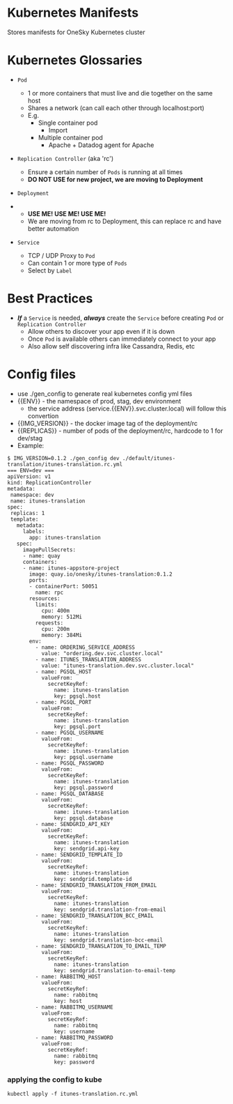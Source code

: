 # Kubernetes Manifests
Stores manifests for OneSky Kubernetes cluster

# Kubernetes Glossaries
- `Pod`
  - 1 or more containers that must live and die together on the same host
  - Shares a network (can call each other through localhost:port)
  - E.g.
    - Single container pod
      - Import
    - Multiple container pod
      - Apache + Datadog agent for Apache

- `Replication Controller` (aka 'rc')
  - Ensure a certain number of `Pods` is running at all times
  - **DO NOT USE for new project, we are moving to Deployment**

- `Deployment`
- - **USE ME! USE ME! USE ME!**
  - We are moving from rc to Deployment, this can replace rc and have better automation

- `Service`
  - TCP / UDP Proxy to `Pod`
  - Can contain 1 or more type of `Pods`
  - Select by `Label`


# Best Practices
- ***If*** a `Service` is needed, ***always*** create the `Service` before creating `Pod` or `Replication Controller`
  - Allow others to discover your app even if it is down
  - Once `Pod` is available others can immediately connect to your app
  - Also allow self discovering infra like Cassandra, Redis, etc

# Config files
- use ./gen\_config to generate real kubernetes config yml files
- {{ENV}} - the namespace of prod, stag, dev environment
  - the service address (service.{{ENV}}.svc.cluster.local) will follow this convertion 
- {{IMG_VERSION}} - the docker image tag of the deployment/rc
- {{REPLICAS}} - number of pods of the deployment/rc, hardcode to 1 for dev/stag
- Example:
 ```
$ IMG_VERSION=0.1.2 ./gen_config dev ./default/itunes-translation/itunes-translation.rc.yml
=== ENV=dev ===
apiVersion: v1
kind: ReplicationController
metadata:
  namespace: dev
  name: itunes-translation
spec:
  replicas: 1 
  template:
    metadata:
      labels:
        app: itunes-translation
    spec:
      imagePullSecrets:
      - name: quay
      containers:
      - name: itunes-appstore-project
        image: quay.io/onesky/itunes-translation:0.1.2
        ports:
        - containerPort: 50051
          name: rpc
        resources:
          limits:
            cpu: 400m
            memory: 512Mi
          requests:
            cpu: 200m
            memory: 384Mi
        env:
          - name: ORDERING_SERVICE_ADDRESS
            value: "ordering.dev.svc.cluster.local"
          - name: ITUNES_TRANSLATION_ADDRESS
            value: "itunes-translation.dev.svc.cluster.local"
          - name: PGSQL_HOST
            valueFrom:
              secretKeyRef:
                name: itunes-translation
                key: pgsql.host
          - name: PGSQL_PORT
            valueFrom:
              secretKeyRef:
                name: itunes-translation
                key: pgsql.port
          - name: PGSQL_USERNAME
            valueFrom:
              secretKeyRef:
                name: itunes-translation
                key: pgsql.username
          - name: PGSQL_PASSWORD
            valueFrom:
              secretKeyRef:
                name: itunes-translation
                key: pgsql.password
          - name: PGSQL_DATABASE
            valueFrom:
              secretKeyRef:
                name: itunes-translation
                key: pgsql.database
          - name: SENDGRID_API_KEY
            valueFrom:
              secretKeyRef:
                name: itunes-translation
                key: sendgrid.api-key
          - name: SENDGRID_TEMPLATE_ID
            valueFrom:
              secretKeyRef:
                name: itunes-translation
                key: sendgrid.template-id
          - name: SENDGRID_TRANSLATION_FROM_EMAIL
            valueFrom:
              secretKeyRef:
                name: itunes-translation
                key: sendgrid.translation-from-email
          - name: SENDGRID_TRANSLATION_BCC_EMAIL
            valueFrom:
              secretKeyRef:
                name: itunes-translation
                key: sendgrid.translation-bcc-email
          - name: SENDGRID_TRANSLATION_TO_EMAIL_TEMP
            valueFrom:
              secretKeyRef:
                name: itunes-translation
                key: sendgrid.translation-to-email-temp
          - name: RABBITMQ_HOST
            valueFrom:
              secretKeyRef:
                name: rabbitmq
                key: host
          - name: RABBITMQ_USERNAME
            valueFrom:
              secretKeyRef:
                name: rabbitmq
                key: username
          - name: RABBITMQ_PASSWORD
            valueFrom:
              secretKeyRef:
                name: rabbitmq
                key: password

 ```

### applying the config to kube
`kubectl apply -f itunes-translation.rc.yml`
